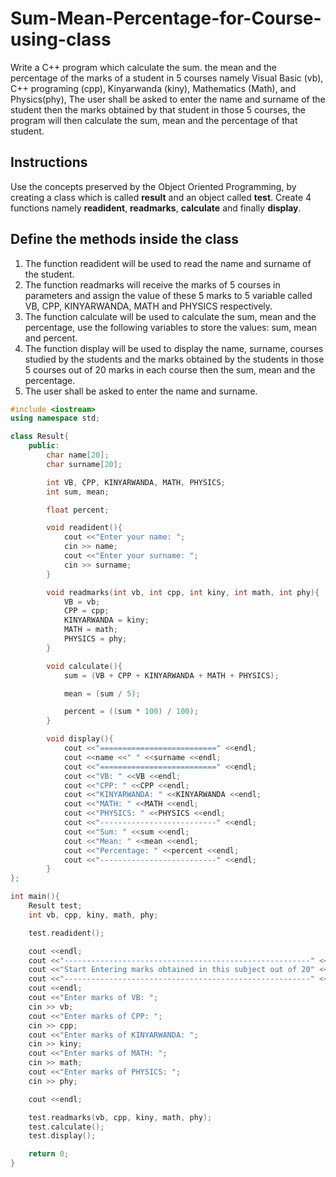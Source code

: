 # Sum-Mean-Percentage-for-Course-using-class
Write a C++ program which calculate the sum. the mean and the percentage of the marks of a student in 5 courses namely Visual Basic (vb), C++ programing (cpp), Kinyarwanda (kiny), Mathematics (Math), and Physics(phy), The user shall be asked to enter the name and surname of the student then the marks obtained by that student in those 5 courses, the program will then calculate the sum, mean and the percentage of that student.

## Instructions
Use the concepts preserved by the Object Oriented Programming, by creating a class which is called **result** and an object called **test**. Create 4 functions namely **readident**, **readmarks**, **calculate** and finally **display**.

## Define the methods inside the class
1. The function readident will be used to read the name and surname of the student.
2. The function readmarks will receive the marks of 5 courses in parameters and assign the value of these 5 marks to 5 variable called VB, CPP, KINYARWANDA, MATH and PHYSICS respectively.
3. The function calculate will be used to calculate the sum, mean and the percentage, use the following variables to store the values: sum, mean and percent.
4. The function display will be used to display the name, surname, courses studied by the students and the marks obtained by the students in those 5 courses out of 20 marks in each course then the sum, mean and the percentage.
5. The user shall be asked to enter the name and surname.

```c++
#include <iostream>
using namespace std;

class Result{
    public:
        char name[20];
        char surname[20];

        int VB, CPP, KINYARWANDA, MATH, PHYSICS;
        int sum, mean;

        float percent;

        void readident(){
            cout <<"Enter your name: ";
            cin >> name;
            cout <<"Enter your surname: ";
            cin >> surname;
        }

        void readmarks(int vb, int cpp, int kiny, int math, int phy){
            VB = vb;
            CPP = cpp;
            KINYARWANDA = kiny;
            MATH = math;
            PHYSICS = phy;
        }

        void calculate(){
            sum = (VB + CPP + KINYARWANDA + MATH + PHYSICS);

            mean = (sum / 5);

            percent = ((sum * 100) / 100);
        }

        void display(){
            cout <<"==========================" <<endl;
            cout <<name <<" " <<surname <<endl;
            cout <<"==========================" <<endl;
            cout <<"VB: " <<VB <<endl;
            cout <<"CPP: " <<CPP <<endl;
            cout <<"KINYARWANDA: " <<KINYARWANDA <<endl;
            cout <<"MATH: " <<MATH <<endl;
            cout <<"PHYSICS: " <<PHYSICS <<endl;
            cout <<"--------------------------" <<endl;
            cout <<"Sum: " <<sum <<endl;
            cout <<"Mean: " <<mean <<endl;
            cout <<"Percentage: " <<percent <<endl;
            cout <<"--------------------------" <<endl;
        }
};

int main(){
    Result test;
    int vb, cpp, kiny, math, phy;

    test.readident();

    cout <<endl;
    cout <<"-------------------------------------------------------" <<endl;
    cout <<"Start Entering marks obtained in this subject out of 20" <<endl;
    cout <<"-------------------------------------------------------" <<endl;
    cout <<endl;
    cout <<"Enter marks of VB: ";
    cin >> vb;
    cout <<"Enter marks of CPP: ";
    cin >> cpp;
    cout <<"Enter marks of KINYARWANDA: "; 
    cin >> kiny;
    cout <<"Enter marks of MATH: ";
    cin >> math;
    cout <<"Enter marks of PHYSICS: ";
    cin >> phy;

    cout <<endl;

    test.readmarks(vb, cpp, kiny, math, phy);
    test.calculate();
    test.display();

    return 0;
}

```
